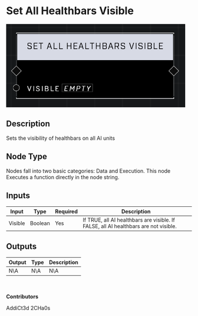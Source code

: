# Set All Healthbars Visible
![](../../../.gitbook/assets/set-all-healthbars-visible.png)

## Description
Sets the visibility of healthbars on all AI units

## Node Type
Nodes fall into two basic categories: Data and Execution. This node Executes a function directly in the node string.

## Inputs
| Input            | Type             | Required | Description												    |
|------------------|------------------|----------|--------------------------------------------------------------|
| Visible | Boolean | Yes | If TRUE, all AI healthbars are visible. If FALSE, all AI healthbars are not visible.|

## Outputs
| Output           | Type             | Description												     |
|------------------|------------------|--------------------------------------------------------------|
| N\A | N\A | N\A |

\
\
**Contributors**

AddiCt3d 2CHa0s